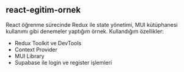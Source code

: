 ## react-egitim-ornek

React öğrenme sürecinde Redux ile state yönetimi, MUI kütüphanesi kullanımı gibi denemeler yaptığım örnek. Kullandığım özellikler:
 - Redux Toolkit ve DevTools
 - Context Provider
 - MUI Library
 - Supabase ile login ve register işlemleri
